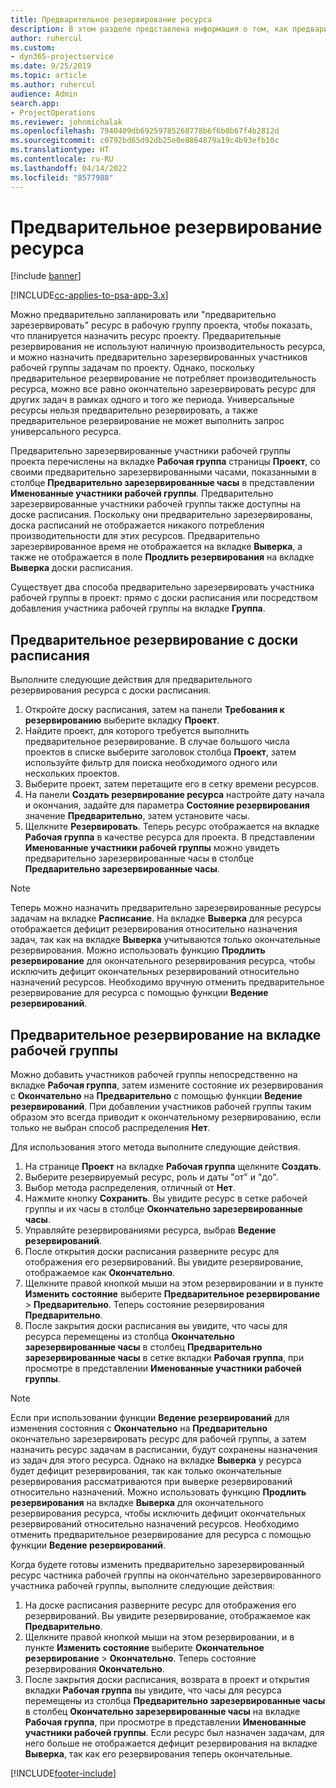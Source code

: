 ```yaml
---
title: Предварительное резервирование ресурса
description: В этом разделе представлена информация о том, как предварительно планировать или предварительно резервировать участников проектной группы.
author: ruhercul
ms.custom:
- dyn365-projectservice
ms.date: 9/25/2019
ms.topic: article
ms.author: ruhercul
audience: Admin
search.app:
- ProjectOperations
ms.reviewer: johnmichalak
ms.openlocfilehash: 7940409db69259785268778b6f6b0b67f4b2812d
ms.sourcegitcommit: c0792bd65d92db25e0e8864879a19c4b93efb10c
ms.translationtype: HT
ms.contentlocale: ru-RU
ms.lasthandoff: 04/14/2022
ms.locfileid: "8577988"
---
```

# <a name="soft-book-a-resource"></a>Предварительное резервирование ресурса

[!include [banner](../includes/psa-now-project-operations.md)]

[!INCLUDE[cc-applies-to-psa-app-3.x](../includes/cc-applies-to-psa-app-3x.md)]

Можно предварительно запланировать или "предварительно зарезервировать" ресурс в рабочую группу проекта, чтобы показать, что планируется назначить ресурс проекту. Предварительные резервирования не используют наличную производительность ресурса, и можно назначить предварительно зарезервированных участников рабочей группы задачам по проекту. Однако, поскольку предварительное резервирование не потребляет производительность ресурса, можно все равно окончательно зарезервировать ресурс для других задач в рамках одного и того же периода. Универсальные ресурсы нельзя предварительно резервировать, а также предварительное резервирование не может выполнить запрос универсального ресурса.

Предварительно зарезервированные участники рабочей группы проекта перечислены на вкладке **Рабочая группа** страницы **Проект**, со своими предварительно зарезервированными часами, показанными в столбце **Предварительно зарезервированные часы** в представлении **Именованные участники рабочей группы**. Предварительно зарезервированные участники рабочей группы также доступны на доске расписания. Поскольку они предварительно зарезервированы, доска расписаний не отображается никакого потребления производительности для этих ресурсов. Предварительно зарезервированное время не отображается на вкладке **Выверка**, а также не отображается в поле **Продлить резервирования** на вкладке **Выверка** доски расписания. 

Существует два способа предварительно зарезервировать участника рабочей группы в проект: прямо с доски расписания или посредством добавления участника рабочей группы на вкладке **Группа**. 

## <a name="soft-book-from-the-schedule-board"></a>Предварительное резервирование с доски расписания
Выполните следующие действия для предварительного резервирования ресурса с доски расписания. 

1. Откройте доску расписания, затем на панели **Требования к резервированию** выберите вкладку **Проект**.
2. Найдите проект, для которого требуется выполнить предварительное резервирование. В случае большого числа проектов в списке выберите заголовок столбца **Проект**, затем используйте фильтр для поиска необходимого одного или нескольких проектов.
3. Выберите проект, затем перетащите его в сетку времени ресурсов.
5. На панели **Создать резервирование ресурса** настройте дату начала и окончания, задайте для параметра **Состояние резервирования** значение **Предварительно**, затем установите часы. 
6. Щелкните **Резервировать**. Теперь ресурс отображается на вкладке **Рабочая группа** в качестве ресурса для проекта. В представлении **Именованные участники рабочей группы** можно увидеть предварительно зарезервированные часы в столбце **Предварительно зарезервированные часы**.

> [!NOTE]
> Теперь можно назначить предварительно зарезервированные ресурсы задачам на вкладке **Расписание**. На вкладке **Выверка** для ресурса отображается дефицит резервирования относительно назначения задач, так как на вкладке **Выверка** учитываются только окончательные резервирования. Можно использовать функцию **Продлить резервирование** для окончательного резервирования ресурса, чтобы исключить дефицит окончательных резервирований относительно назначений ресурсов. Необходимо вручную отменить предварительное резервирование для ресурса с помощью функции **Ведение резервирований**.

## <a name="soft-book-on-the-team-tab"></a>Предварительное резервирование на вкладке рабочей группы

Можно добавить участников рабочей группы непосредственно на вкладке **Рабочая группа**, затем измените состояние их резервирования с **Окончательно** на **Предварительно** с помощью функции **Ведение резервирований**. При добавлении участников рабочей группы таким образом это всегда приводит к окончательному резервированию, если только не выбран способ распределения **Нет**.

Для использования этого метода выполните следующие действия.

1. На странице **Проект** на вкладке **Рабочая группа** щелкните **Создать**.
2. Выберите резервируемый ресурс, роль и даты "от" и "до".
3. Выбор метода распределения, отличный от **Нет**.
4. Нажмите кнопку **Сохранить**. Вы увидите ресурс в сетке рабочей группы и их часы в столбце **Окончательно зарезервированные часы**.
5. Управляйте резервированиями ресурса, выбрав **Ведение резервирований**.
6. После открытия доски расписания разверните ресурс для отображения его резервирований. Вы увидите резервирование, отображаемое как **Окончательно**.
7. Щелкните правой кнопкой мыши на этом резервировании и в пункте **Изменить состояние** выберите **Предварительное резервирование** \> **Предварительно**. Теперь состояние резервирования **Предварительно**.
8. После закрытия доски расписания вы увидите, что часы для ресурса перемещены из столбца **Окончательно зарезервированные часы** в столбец **Предварительно зарезервированные часы** в сетке вкладки **Рабочая группа**, при просмотре в представлении **Именованные участники рабочей группы**.

> [!NOTE]
> Если при использовании функции **Ведение резервирований** для изменения состояния с **Окончательно** на **Предварительно** окончательно зарезервировать ресурс для рабочей группы, а затем назначить ресурс задачам в расписании, будут сохранены назначения из задач для этого ресурса. Однако на вкладке **Выверка** у ресурса будет дефицит резервирования, так как только окончательные резервирования рассматриваются при выверке резервирований относительно назначений. Можно использовать функцию **Продлить резервирования** на вкладке **Выверка** для окончательного резервирования ресурса, чтобы исключить дефицит окончательных резервирований относительно назначений ресурсов. Необходимо отменить предварительное резервирование для ресурса с помощью функции **Ведение резервирований**.

Когда будете готовы изменить предварительно зарезервированный ресурс частника рабочей группы на окончательно зарезервированного участника рабочей группы, выполните следующие действия:

1. На доске расписания разверните ресурс для отображения его резервирований. Вы увидите резервирование, отображаемое как **Предварительно**.
2. Щелкните правой кнопкой мыши на этом резервировании, и в пункте **Изменить состояние** выберите **Окончательное резервирование** \> **Окончательно**. Теперь состояние резервирования **Окончательно**.
3. После закрытия доски расписания, возврата в проект и открытия вкладки **Рабочая группа** вы увидите, что часы для ресурса перемещены из столбца **Предварительно зарезервированные часы** в столбец **Окончательно зарезервированные часы** на вкладке **Рабочая группа**, при просмотре в представлении **Именованные участники рабочей группы**. Если ресурс был назначен задачам, для него больше не отображается дефицит резервирования на вкладке **Выверка**, так как его резервирования теперь окончательные.



[!INCLUDE[footer-include](../includes/footer-banner.md)]
